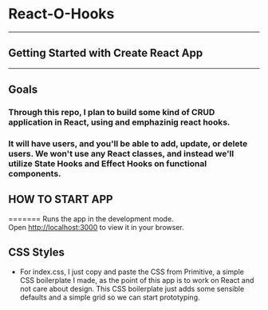 # React-O-Hooks

---

## Getting Started with Create React App

---

## Goals

### Through this repo, I plan to build some kind of CRUD application in React, using and emphazinig react hooks.

### It will have users, and you'll be able to add, update, or delete users. We won't use any React classes, and instead we'll utilize State Hooks and Effect Hooks on functional components.

## HOW TO START APP
=======
Runs the app in the development mode.\
Open [http://localhost:3000](http://localhost:3000) to view it in your browser.


## CSS Styles

- For index.css, I just copy and paste the CSS from Primitive, a simple CSS boilerplate I made, as the point of this app is to work on React and not care about design. This CSS boilerplate just adds some sensible defaults and a simple grid so we can start prototyping.
